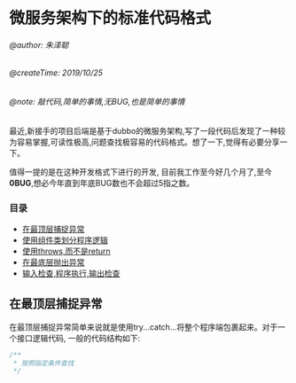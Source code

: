 # 微服务架构下的标准代码格式

###### @author: 朱泽聪
###### @createTime: 2019/10/25
###### @note: 敲代码,简单的事情,无BUG,也是简单的事情

最近,新接手的项目后端是基于dubbo的微服务架构,写了一段代码后发现了一种较为容易掌握,可读性极高,问题查找极容易的代码格式。想了一下,觉得有必要分享一下。

值得一提的是在这种开发格式下进行的开发, 目前我工作至今好几个月了,至今**0BUG**,想必今年直到年底BUG数也不会超过5指之数。

### 目录

* [在最顶层捕捉异常](#在最顶层捕捉异常)
* [使用组件类划分程序逻辑](#使用组件类划分程序逻辑)
* [使用throws,而不是return](#使用throws,而不是return)
* [在最底层抛出异常](#在最底层抛出异常)
* [输入检查,程序执行,输出检查](#输入检查,程序执行,输出检查)

## 在最顶层捕捉异常

在最顶层捕捉异常简单来说就是使用try...catch...将整个程序端包裹起来。对于一个接口逻辑代码, 一般的代码结构如下:

``` java
/**
 * 按照指定条件查找
 */
